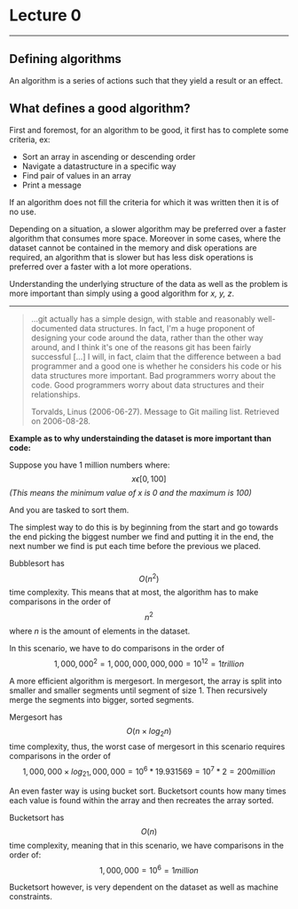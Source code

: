 # Lecture 0

___

## Defining algorithms

An algorithm is a series of actions such that they yield a result or an effect.

## What defines a good algorithm?

First and foremost, for an algorithm to be good, it first has to complete some criteria, ex:

* Sort an array in ascending or descending order
* Navigate a datastructure in a specific way
* Find pair of values in an array
* Print a message

If an algorithm does not fill the criteria for which it was written then it is of no use.

Depending on a situation, a slower algorithm may be preferred over a faster algorithm that consumes more space. Moreover in some cases, where the dataset cannot be contained in the memory and disk operations are required, an algorithm that is slower but has less disk operations is preferred over a faster with a lot more operations.

Understanding the underlying structure of the data as well as the problem is more important than simply using a good algorithm for _x, y, z_.

___

>…git actually has a simple design, with stable and reasonably well-documented data structures. In fact, I'm a huge proponent of designing your code around the data, rather than the other way around, and I think it's one of the reasons git has been fairly successful […] I will, in fact, claim that the difference between a bad programmer and a good one is whether he considers his code or his data structures more important. Bad programmers worry about the code. Good programmers worry about data structures and their relationships.
>
>Torvalds, Linus (2006-06-27). Message to Git mailing list. Retrieved on 2006-08-28.



__Example as to why understainding the dataset is more important than code:__

Suppose you have 1 million numbers where: $$x\epsilon[0,100]$$ 
_(This means the minimum value of x is 0 and the maximum is 100)_

And you are tasked to sort them.

The simplest way to do this is by beginning from the start and go towards the end picking the biggest number we find and putting it in the end, the next number we find is put each time before the previous we placed.

Bubblesort has $${O(n^2)}$$ time complexity. This means that at most, the algorithm has to make comparisons in the order of $${n^2}$$ where _n_ is the amount of elements in the dataset.

In this scenario, we have to do comparisons in the order of $$1,000,000 ^ 2 = 1,000,000,000,000 = 10^{12} = 1 trillion$$

A more efficient algorithm is mergesort. In mergesort, the array is split into smaller and smaller segments until segment of size 1. Then recursively merge the segments into bigger, sorted segments.

Mergesort has $${O(n \times log_2n)}$$ time complexity, thus, the worst case of mergesort in this scenario requires comparisons in the order of  
$${1,000,000 \times log_21,000,000 = 10^6*19.931569 = 10^7*2} = 200 million $$

An even faster way is using bucket sort. Bucketsort counts how many times each value is found within the array and then recreates the array sorted. 

Bucketsort has $${O(n)}$$ time complexity, meaning that in this scenario, we have comparisons in the order of: $${1,000,000 = 10^6}= 1 million$$

Bucketsort however, is very dependent on the dataset as well as machine constraints.
